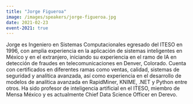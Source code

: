 ```yaml
---
title: "Jorge Figueroa"
image: /images/speakers/jorge-figueroa.jpg
date: 2021-02-23
event-2021: true
---
```


Jorge es Ingeniero en Sistemas Computacionales egresado del ITESO en 1996, con amplia experiencia en la aplicación de sistemas inteligentes en México y en el extranjero, iniciando su experiencia en el ramo de IA en detección de fraudes en telecomunicaciones en Denver, Colorado. Cuenta con certificados en diferentes ramas como ventas, calidad, sistemas de seguridad y analítica avanzada, así como experiencia en el desarrollo de modelos de analítica avanzada en RapidMiner, KNIME, .NET y Python entre otros. Ha sido profesor de inteligencia artificial en el ITESO, miembro de Mensa México y es actualmente Chief Data Science Officer en Derevo.